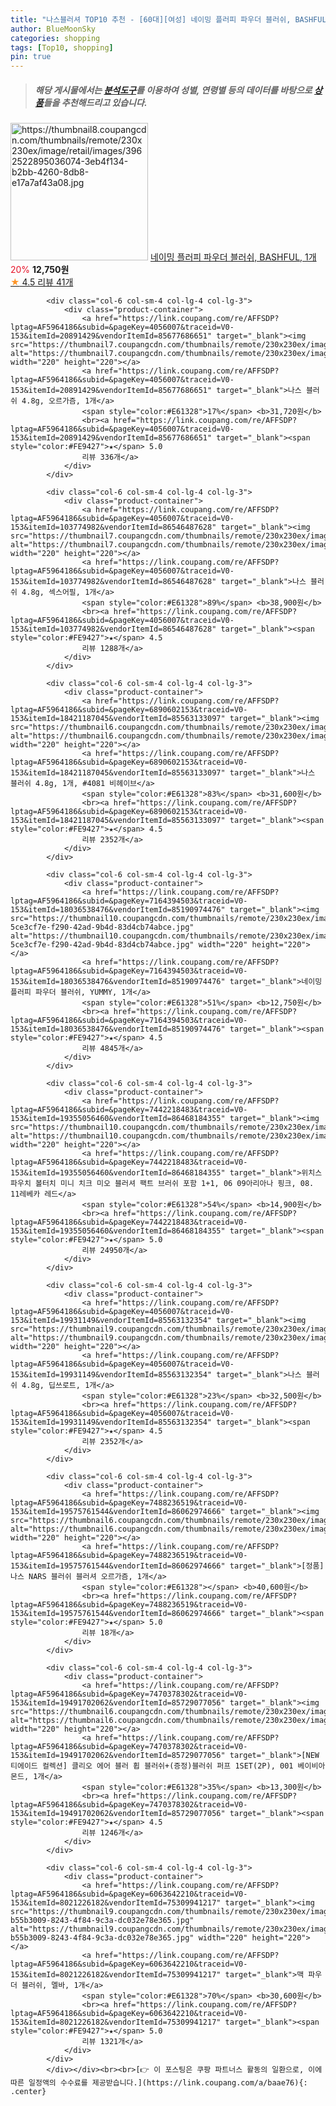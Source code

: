 ```yaml
---
title: "나스블러셔 TOP10 추천 - [60대][여성] 네이밍 플러피 파우더 블러쉬, BASHFUL, 1개"
author: BlueMoonSky
categories: shopping
tags: [Top10, shopping]
pin: true
---
```


> ##### 해당 게시물에서는 [**분석도구**](https://itemscout.io/)를 이용하여 **성별**, **연령별** 등의 데이터를 바탕으로 [**상품**](https://link.coupang.com/a/baae76)들을 추천해드리고 있습니다.
<div class="container"><div class="row">
            <div class="col-6 col-sm-4 col-lg-4 col-lg-3">
                <div class="product-container">
                    <a href="https://link.coupang.com/re/AFFSDP?lptag=AF5964186&subid=&pageKey=7164394503&traceid=V0-153&itemId=18036538479&vendorItemId=85190974518" target="_blank"><img src="https://thumbnail8.coupangcdn.com/thumbnails/remote/230x230ex/image/retail/images/3962522895036074-3eb4f134-b2bb-4260-8db8-e17a7af43a08.jpg" alt="https://thumbnail8.coupangcdn.com/thumbnails/remote/230x230ex/image/retail/images/3962522895036074-3eb4f134-b2bb-4260-8db8-e17a7af43a08.jpg" width="220" height="220"></a>
                    <a href="https://link.coupang.com/re/AFFSDP?lptag=AF5964186&subid=&pageKey=7164394503&traceid=V0-153&itemId=18036538479&vendorItemId=85190974518" target="_blank">네이밍 플러피 파우더 블러쉬, BASHFUL, 1개</a>
                    <span style="color:#E61328">20%</span> <b>12,750원</b>
                    <br><a href="https://link.coupang.com/re/AFFSDP?lptag=AF5964186&subid=&pageKey=7164394503&traceid=V0-153&itemId=18036538479&vendorItemId=85190974518" target="_blank"><span style="color:#FE9427">★</span> 4.5
                    리뷰 41개</a>
                </div>
            </div>
            
            <div class="col-6 col-sm-4 col-lg-4 col-lg-3">
                <div class="product-container">
                    <a href="https://link.coupang.com/re/AFFSDP?lptag=AF5964186&subid=&pageKey=4056007&traceid=V0-153&itemId=20891429&vendorItemId=85677686651" target="_blank"><img src="https://thumbnail7.coupangcdn.com/thumbnails/remote/230x230ex/image/vendor_inventory/c673/7086cc4f20c5c6dad9ef3f22b84fb807aa7690c1e1059deb0f552ccb2d10.jpg" alt="https://thumbnail7.coupangcdn.com/thumbnails/remote/230x230ex/image/vendor_inventory/c673/7086cc4f20c5c6dad9ef3f22b84fb807aa7690c1e1059deb0f552ccb2d10.jpg" width="220" height="220"></a>
                    <a href="https://link.coupang.com/re/AFFSDP?lptag=AF5964186&subid=&pageKey=4056007&traceid=V0-153&itemId=20891429&vendorItemId=85677686651" target="_blank">나스 블러쉬 4.8g, 오르가즘, 1개</a>
                    <span style="color:#E61328">17%</span> <b>31,720원</b>
                    <br><a href="https://link.coupang.com/re/AFFSDP?lptag=AF5964186&subid=&pageKey=4056007&traceid=V0-153&itemId=20891429&vendorItemId=85677686651" target="_blank"><span style="color:#FE9427">★</span> 5.0
                    리뷰 336개</a>
                </div>
            </div>
            
            <div class="col-6 col-sm-4 col-lg-4 col-lg-3">
                <div class="product-container">
                    <a href="https://link.coupang.com/re/AFFSDP?lptag=AF5964186&subid=&pageKey=4056007&traceid=V0-153&itemId=103774982&vendorItemId=86546487628" target="_blank"><img src="https://thumbnail7.coupangcdn.com/thumbnails/remote/230x230ex/image/vendor_inventory/9a75/df2b27ee7f97b5924170760092818a9635ed7ca378db892cab59ec129e77.jpg" alt="https://thumbnail7.coupangcdn.com/thumbnails/remote/230x230ex/image/vendor_inventory/9a75/df2b27ee7f97b5924170760092818a9635ed7ca378db892cab59ec129e77.jpg" width="220" height="220"></a>
                    <a href="https://link.coupang.com/re/AFFSDP?lptag=AF5964186&subid=&pageKey=4056007&traceid=V0-153&itemId=103774982&vendorItemId=86546487628" target="_blank">나스 블러쉬 4.8g, 섹스어필, 1개</a>
                    <span style="color:#E61328">89%</span> <b>38,900원</b>
                    <br><a href="https://link.coupang.com/re/AFFSDP?lptag=AF5964186&subid=&pageKey=4056007&traceid=V0-153&itemId=103774982&vendorItemId=86546487628" target="_blank"><span style="color:#FE9427">★</span> 4.5
                    리뷰 1288개</a>
                </div>
            </div>
            
            <div class="col-6 col-sm-4 col-lg-4 col-lg-3">
                <div class="product-container">
                    <a href="https://link.coupang.com/re/AFFSDP?lptag=AF5964186&subid=&pageKey=6890602153&traceid=V0-153&itemId=18421187045&vendorItemId=85563133097" target="_blank"><img src="https://thumbnail6.coupangcdn.com/thumbnails/remote/230x230ex/image/vendor_inventory/2a99/148d7d17f3a03e66a78016e77e503bbcbdb9a1604eef1744a01852870f05.jpg" alt="https://thumbnail6.coupangcdn.com/thumbnails/remote/230x230ex/image/vendor_inventory/2a99/148d7d17f3a03e66a78016e77e503bbcbdb9a1604eef1744a01852870f05.jpg" width="220" height="220"></a>
                    <a href="https://link.coupang.com/re/AFFSDP?lptag=AF5964186&subid=&pageKey=6890602153&traceid=V0-153&itemId=18421187045&vendorItemId=85563133097" target="_blank">나스 블러쉬 4.8g, 1개, #4081 비헤이브</a>
                    <span style="color:#E61328">83%</span> <b>31,600원</b>
                    <br><a href="https://link.coupang.com/re/AFFSDP?lptag=AF5964186&subid=&pageKey=6890602153&traceid=V0-153&itemId=18421187045&vendorItemId=85563133097" target="_blank"><span style="color:#FE9427">★</span> 4.5
                    리뷰 2352개</a>
                </div>
            </div>
            
            <div class="col-6 col-sm-4 col-lg-4 col-lg-3">
                <div class="product-container">
                    <a href="https://link.coupang.com/re/AFFSDP?lptag=AF5964186&subid=&pageKey=7164394503&traceid=V0-153&itemId=18036538476&vendorItemId=85190974476" target="_blank"><img src="https://thumbnail10.coupangcdn.com/thumbnails/remote/230x230ex/image/retail/images/5397586078790842-5ce3cf7e-f290-42ad-9b4d-83d4cb74abce.jpg" alt="https://thumbnail10.coupangcdn.com/thumbnails/remote/230x230ex/image/retail/images/5397586078790842-5ce3cf7e-f290-42ad-9b4d-83d4cb74abce.jpg" width="220" height="220"></a>
                    <a href="https://link.coupang.com/re/AFFSDP?lptag=AF5964186&subid=&pageKey=7164394503&traceid=V0-153&itemId=18036538476&vendorItemId=85190974476" target="_blank">네이밍 플러피 파우더 블러쉬, YUMMY, 1개</a>
                    <span style="color:#E61328">51%</span> <b>12,750원</b>
                    <br><a href="https://link.coupang.com/re/AFFSDP?lptag=AF5964186&subid=&pageKey=7164394503&traceid=V0-153&itemId=18036538476&vendorItemId=85190974476" target="_blank"><span style="color:#FE9427">★</span> 4.5
                    리뷰 4845개</a>
                </div>
            </div>
            
            <div class="col-6 col-sm-4 col-lg-4 col-lg-3">
                <div class="product-container">
                    <a href="https://link.coupang.com/re/AFFSDP?lptag=AF5964186&subid=&pageKey=7442218483&traceid=V0-153&itemId=19355056460&vendorItemId=86468184355" target="_blank"><img src="https://thumbnail10.coupangcdn.com/thumbnails/remote/230x230ex/image/vendor_inventory/9413/ec381c5d1c8e39796b419cf70837d163c87b7f466e3c8903afc9a6f2548f.jpg" alt="https://thumbnail10.coupangcdn.com/thumbnails/remote/230x230ex/image/vendor_inventory/9413/ec381c5d1c8e39796b419cf70837d163c87b7f466e3c8903afc9a6f2548f.jpg" width="220" height="220"></a>
                    <a href="https://link.coupang.com/re/AFFSDP?lptag=AF5964186&subid=&pageKey=7442218483&traceid=V0-153&itemId=19355056460&vendorItemId=86468184355" target="_blank">위치스파우치 볼터치 미니 치크 미오 블러셔 팩트 브러쉬 포함 1+1, 06 09아리아나 핑크, 08. 11레베카 레드</a>
                    <span style="color:#E61328">54%</span> <b>14,900원</b>
                    <br><a href="https://link.coupang.com/re/AFFSDP?lptag=AF5964186&subid=&pageKey=7442218483&traceid=V0-153&itemId=19355056460&vendorItemId=86468184355" target="_blank"><span style="color:#FE9427">★</span> 5.0
                    리뷰 24950개</a>
                </div>
            </div>
            
            <div class="col-6 col-sm-4 col-lg-4 col-lg-3">
                <div class="product-container">
                    <a href="https://link.coupang.com/re/AFFSDP?lptag=AF5964186&subid=&pageKey=4056007&traceid=V0-153&itemId=19931149&vendorItemId=85563132354" target="_blank"><img src="https://thumbnail9.coupangcdn.com/thumbnails/remote/230x230ex/image/vendor_inventory/de1a/569a6da7a9102cd772fe7e9cc5638f143516e7f6f3406fd8292b2936ed2f.jpg" alt="https://thumbnail9.coupangcdn.com/thumbnails/remote/230x230ex/image/vendor_inventory/de1a/569a6da7a9102cd772fe7e9cc5638f143516e7f6f3406fd8292b2936ed2f.jpg" width="220" height="220"></a>
                    <a href="https://link.coupang.com/re/AFFSDP?lptag=AF5964186&subid=&pageKey=4056007&traceid=V0-153&itemId=19931149&vendorItemId=85563132354" target="_blank">나스 블러쉬 4.8g, 딥쓰로트, 1개</a>
                    <span style="color:#E61328">23%</span> <b>32,500원</b>
                    <br><a href="https://link.coupang.com/re/AFFSDP?lptag=AF5964186&subid=&pageKey=4056007&traceid=V0-153&itemId=19931149&vendorItemId=85563132354" target="_blank"><span style="color:#FE9427">★</span> 4.5
                    리뷰 2352개</a>
                </div>
            </div>
            
            <div class="col-6 col-sm-4 col-lg-4 col-lg-3">
                <div class="product-container">
                    <a href="https://link.coupang.com/re/AFFSDP?lptag=AF5964186&subid=&pageKey=7488236519&traceid=V0-153&itemId=19575761544&vendorItemId=86062974666" target="_blank"><img src="https://thumbnail6.coupangcdn.com/thumbnails/remote/230x230ex/image/vendor_inventory/9d55/ed9d5125b3e5d032b3909449141e4821843e6eb47eb78a1452146a2b4433.jpg" alt="https://thumbnail6.coupangcdn.com/thumbnails/remote/230x230ex/image/vendor_inventory/9d55/ed9d5125b3e5d032b3909449141e4821843e6eb47eb78a1452146a2b4433.jpg" width="220" height="220"></a>
                    <a href="https://link.coupang.com/re/AFFSDP?lptag=AF5964186&subid=&pageKey=7488236519&traceid=V0-153&itemId=19575761544&vendorItemId=86062974666" target="_blank">[정품] 나스 NARS 블러쉬 블러셔 오르가즘, 1개</a>
                    <span style="color:#E61328"></span> <b>40,600원</b>
                    <br><a href="https://link.coupang.com/re/AFFSDP?lptag=AF5964186&subid=&pageKey=7488236519&traceid=V0-153&itemId=19575761544&vendorItemId=86062974666" target="_blank"><span style="color:#FE9427">★</span> 5.0
                    리뷰 18개</a>
                </div>
            </div>
            
            <div class="col-6 col-sm-4 col-lg-4 col-lg-3">
                <div class="product-container">
                    <a href="https://link.coupang.com/re/AFFSDP?lptag=AF5964186&subid=&pageKey=7470378302&traceid=V0-153&itemId=19491702062&vendorItemId=85729077056" target="_blank"><img src="https://thumbnail6.coupangcdn.com/thumbnails/remote/230x230ex/image/vendor_inventory/c82a/a4e82db95b981963631da05645e17149a97fb75960764aef35bdf791e8ce.jpg" alt="https://thumbnail6.coupangcdn.com/thumbnails/remote/230x230ex/image/vendor_inventory/c82a/a4e82db95b981963631da05645e17149a97fb75960764aef35bdf791e8ce.jpg" width="220" height="220"></a>
                    <a href="https://link.coupang.com/re/AFFSDP?lptag=AF5964186&subid=&pageKey=7470378302&traceid=V0-153&itemId=19491702062&vendorItemId=85729077056" target="_blank">[NEW 티에이드 컬렉션] 클리오 에어 블러 휩 블러쉬+(증정)블러쉬 퍼프 1SET(2P), 001 베이비아몬드, 1개</a>
                    <span style="color:#E61328">35%</span> <b>13,300원</b>
                    <br><a href="https://link.coupang.com/re/AFFSDP?lptag=AF5964186&subid=&pageKey=7470378302&traceid=V0-153&itemId=19491702062&vendorItemId=85729077056" target="_blank"><span style="color:#FE9427">★</span> 4.5
                    리뷰 1246개</a>
                </div>
            </div>
            
            <div class="col-6 col-sm-4 col-lg-4 col-lg-3">
                <div class="product-container">
                    <a href="https://link.coupang.com/re/AFFSDP?lptag=AF5964186&subid=&pageKey=6063642210&traceid=V0-153&itemId=8021226182&vendorItemId=75309941217" target="_blank"><img src="https://thumbnail9.coupangcdn.com/thumbnails/remote/230x230ex/image/retail/images/1197237853646744-b55b3009-8243-4f84-9c3a-dc032e78e365.jpg" alt="https://thumbnail9.coupangcdn.com/thumbnails/remote/230x230ex/image/retail/images/1197237853646744-b55b3009-8243-4f84-9c3a-dc032e78e365.jpg" width="220" height="220"></a>
                    <a href="https://link.coupang.com/re/AFFSDP?lptag=AF5964186&subid=&pageKey=6063642210&traceid=V0-153&itemId=8021226182&vendorItemId=75309941217" target="_blank">맥 파우더 블러쉬, 멜바, 1개</a>
                    <span style="color:#E61328">70%</span> <b>30,600원</b>
                    <br><a href="https://link.coupang.com/re/AFFSDP?lptag=AF5964186&subid=&pageKey=6063642210&traceid=V0-153&itemId=8021226182&vendorItemId=75309941217" target="_blank"><span style="color:#FE9427">★</span> 5.0
                    리뷰 1321개</a>
                </div>
            </div>
            </div></div><br><br>[👉 이 포스팅은 쿠팡 파트너스 활동의 일환으로, 이에 따른 일정액의 수수료를 제공받습니다.](https://link.coupang.com/a/baae76){: .center}